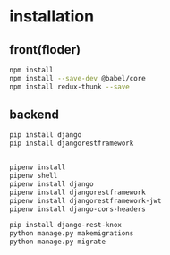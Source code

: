 
# installation
## front(floder)
```bash
npm install
npm install --save-dev @babel/core
npm install redux-thunk --save
```
## backend
```bash
pip install django
pip install djangorestframework


pipenv install
pipenv shell
pipenv install django
pipenv install djangorestframework
pipenv install djangorestframework-jwt
pipenv install django-cors-headers

pip install django-rest-knox
python manage.py makemigrations
python manage.py migrate
```
